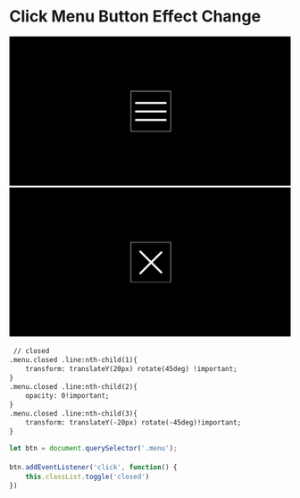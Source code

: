 # Click Menu Button Effect Change
![](./01.png)
![](./02.png)

```less
 // closed
.menu.closed .line:nth-child(1){
    transform: translateY(20px) rotate(45deg) !important;
}
.menu.closed .line:nth-child(2){
    opacity: 0!important;
}
.menu.closed .line:nth-child(3){
    transform: translateY(-20px) rotate(-45deg)!important;
}
```

```js
let btn = document.querySelector('.menu');

btn.addEventListener('click', function() {
    this.classList.toggle('closed')
})
```
